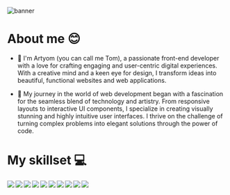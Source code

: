 <img src="https://i.ibb.co/qNCYhC3/Tom-Schlyahtin.jpg" alt="banner"></img>

# About me 😊

- 👋 I'm Artyom (you can call me Tom), a passionate front-end developer with a love for crafting engaging and user-centric digital experiences. With a creative mind and a keen eye for design, I transform ideas into beautiful, functional websites and web applications.

- 🚀 My journey in the world of web development began with a fascination for the seamless blend of technology and artistry. From responsive layouts to interactive UI components, I specialize in creating visually stunning and highly intuitive user interfaces. I thrive on the challenge of turning complex problems into elegant solutions through the power of code.

# My skillset 💻

<img src="https://img.shields.io/badge/html5-%23E34F26.svg?style=for-the-badge&logo=html5&logoColor=white" align="left"></img>
<img src="https://img.shields.io/badge/css3-%231572B6.svg?style=for-the-badge&logo=css3&logoColor=white" align="left"></img>
<img src="https://img.shields.io/badge/SASS-hotpink.svg?style=for-the-badge&logo=SASS&logoColor=white" align="left"></img>
<img src="https://img.shields.io/badge/javascript-%23323330.svg?style=for-the-badge&logo=javascript&logoColor=%23F7DF1E" align="left"></img>
<img src="https://img.shields.io/badge/react-%2320232a.svg?style=for-the-badge&logo=react&logoColor=%2361DAFB" align="left"></img>
<img src="https://img.shields.io/badge/React_Router-CA4245?style=for-the-badge&logo=react-router&logoColor=white" align="left"></img>
<img src="https://img.shields.io/badge/Next-black?style=for-the-badge&logo=next.js&logoColor=white" align="left"></img>
<img src="https://img.shields.io/badge/php-%23777BB4.svg?style=for-the-badge&logo=php&logoColor=white" align="left"></img>
<img src="https://img.shields.io/badge/mysql-%2300f.svg?style=for-the-badge&logo=mysql&logoColor=white" align="left"></img>
<img src="https://img.shields.io/badge/bootstrap-%238511FA.svg?style=for-the-badge&logo=bootstrap&logoColor=white"></img>
